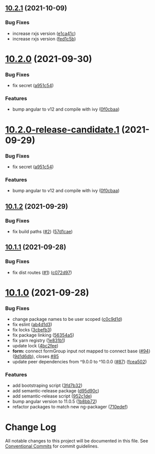 
## [10.2.1](https://github.com/AdrianInsua/platform/compare/v10.2.0...v10.2.1) (2021-10-09)


### Bug Fixes

* increase rxjs version ([e1ca41c](https://github.com/AdrianInsua/platform/commit/e1ca41cf83f21d6c2b02335ce2e99e03097db98c))
* increase rxjs version ([fed1c5b](https://github.com/AdrianInsua/platform/commit/fed1c5b4383da1aff89c891be4a43f495c341bc9))

# [10.2.0](https://github.com/AdrianInsua/platform/compare/v10.1.2...v10.2.0) (2021-09-30)


### Bug Fixes

* fix secret ([a951c54](https://github.com/AdrianInsua/platform/commit/a951c548b648086bdfc427313ec3e603a0912e63))


### Features

* bump angular to v12 and compile with ivy ([0f0cbaa](https://github.com/AdrianInsua/platform/commit/0f0cbaa1977f8f93684b9c9163246f452dd1bacd))

# [10.2.0-release-candidate.1](https://github.com/AdrianInsua/platform/compare/v10.1.2...v10.2.0-release-candidate.1) (2021-09-29)


### Bug Fixes

* fix secret ([a951c54](https://github.com/AdrianInsua/platform/commit/a951c548b648086bdfc427313ec3e603a0912e63))


### Features

* bump angular to v12 and compile with ivy ([0f0cbaa](https://github.com/AdrianInsua/platform/commit/0f0cbaa1977f8f93684b9c9163246f452dd1bacd))

## [10.1.2](https://github.com/AdrianInsua/platform/compare/v10.1.1...v10.1.2) (2021-09-29)


### Bug Fixes

* fix build paths ([#2](https://github.com/AdrianInsua/platform/issues/2)) ([57d1cae](https://github.com/AdrianInsua/platform/commit/57d1cae0f159e91224ef563d0b2f3ceddf2fad52))

## [10.1.1](https://github.com/AdrianInsua/platform/compare/v10.1.0...v10.1.1) (2021-09-28)


### Bug Fixes

* fix dist routes ([#1](https://github.com/AdrianInsua/platform/issues/1)) ([c072d97](https://github.com/AdrianInsua/platform/commit/c072d97891835c717c8279acd5f66d1b4a405107))

# [10.1.0](https://github.com/AdrianInsua/platform/compare/v10.0.0...v10.1.0) (2021-09-28)


### Bug Fixes

* change package names to be user scoped ([c0c9d1d](https://github.com/AdrianInsua/platform/commit/c0c9d1d87bc40078c5da8dd5c3ab2ffab1ccc54a))
* fix eslint ([ab4d1d3](https://github.com/AdrianInsua/platform/commit/ab4d1d335d90ecdba5df3c517fff1eb37719a13f))
* fix locks ([3cbefb3](https://github.com/AdrianInsua/platform/commit/3cbefb369895d09474d756d371daf0594dae8039))
* fix package linking ([56354a5](https://github.com/AdrianInsua/platform/commit/56354a51d7af9fa6b231144bdf43b744aec086f4))
* fix yarn registry ([1e831b1](https://github.com/AdrianInsua/platform/commit/1e831b1ed8ce02a367f1b9788ab3bb368bb7cd47))
* update lock ([4bc2fee](https://github.com/AdrianInsua/platform/commit/4bc2fee96c4e6e17512e9744b38601a042faee91))
* **form:** connect formGroup input not mapped to connect base ([#94](https://github.com/AdrianInsua/platform/issues/94)) ([9d1d6db](https://github.com/AdrianInsua/platform/commit/9d1d6dba87511f35894a467532bd698f5043a58e)), closes [#85](https://github.com/AdrianInsua/platform/issues/85)
* update peer dependencies from ^9.0.0 to ^10.0.0 ([#87](https://github.com/AdrianInsua/platform/issues/87)) ([fcea502](https://github.com/AdrianInsua/platform/commit/fcea502f44cff441737c51ebf539268c594e9bfa))


### Features

* add bootstraping script ([3fd7b32](https://github.com/AdrianInsua/platform/commit/3fd7b32faf69346e020eb5f991ffba47e445c243))
* add semantic-release package ([d95d90c](https://github.com/AdrianInsua/platform/commit/d95d90cd46d631d7fb08004218b1e4cbc685092b))
* add semantic-release script ([952c1de](https://github.com/AdrianInsua/platform/commit/952c1de5fa121b7b9c4aa1320cb01d434f938ef8))
* bump angular version to 11.0.5 ([1b8bb72](https://github.com/AdrianInsua/platform/commit/1b8bb72a0fea50c583dc9d943dac5506a2ba0ff4))
* refactor packages to match new ng-packager ([710edef](https://github.com/AdrianInsua/platform/commit/710edefc2d23b0a731254c3af16969331036d94f))

# Change Log

All notable changes to this project will be documented in this file.
See [Conventional Commits](https://conventionalcommits.org) for commit guidelines.
